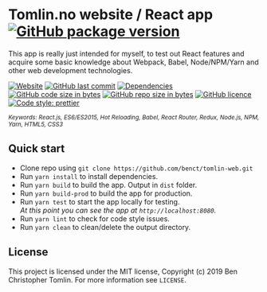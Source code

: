 # Tomlin.no website / React app [![GitHub package version](https://img.shields.io/github/package-json/v/benct/tomlin-web.svg)](https://github.com/benct/tomlin-web/blob/master/package.json)

This app is really just intended for myself, to test out React features and acquire some basic knowledge
about Webpack, Babel, Node/NPM/Yarn and other web development technologies.

[![Website](https://img.shields.io/website-up-down-green-red/https/tomlin.no.svg?label=website)](https://tomlin.no)
[![GitHub last commit](https://img.shields.io/github/last-commit/benct/tomlin-web.svg)](https://github.com/benct/tomlin-web)
[![Dependencies](https://img.shields.io/david/benct/tomlin-web.svg)](https://github.com/benct/tomlin-web/blob/master/package.json)
[![GitHub code size in bytes](https://img.shields.io/github/languages/code-size/benct/tomlin-web.svg)](https://github.com/benct/tomlin-web)
[![GitHub repo size in bytes](https://img.shields.io/github/repo-size/benct/tomlin-web.svg)](https://github.com/benct/tomlin-web)
[![GitHub licence](https://img.shields.io/github/license/benct/tomlin-web.svg)](https://github.com/benct/tomlin-web/blob/master/LICENCE)
[![Code style: prettier](https://img.shields.io/badge/code_style-prettier-ff69b4.svg?style=flat)](https://github.com/prettier/prettier)

<sub><i>Keywords: React.js, ES6/ES2015, Hot Reloading, Babel, React Router, Redux, Node.js, NPM, Yarn, HTML5, CSS3</i></sub>

## Quick start

 - Clone repo using `git clone https://github.com/benct/tomlin-web.git`
 - Run `yarn install` to install dependencies.<br />
 - Run `yarn build` to build the app. Output in `dist` folder.
 - Run `yarn build-prod` to build the app for production.
 - Run `yarn test` to start the app locally for testing.<br/>
   *At this point you can see the app at `http://localhost:8080`.*
 - Run `yarn lint` to check for code style issues.
 - Run `yarn clean` to clean/delete the output directory.

## License

This project is licensed under the MIT license, Copyright (c) 2019 Ben Christopher Tomlin.
For more information see `LICENSE`.
